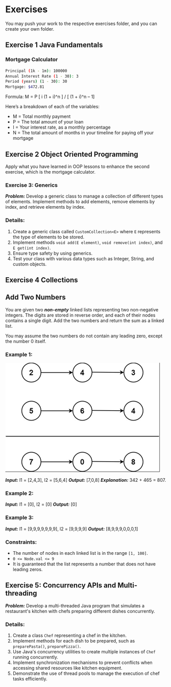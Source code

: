 # Exercises

You may push your work to the respective exercises folder, and you can create your own folder.

## Exercise 1 Java Fundamentals

### Mortgage Calculator

```bash
Principal (1k - 1m): 100000
Annual Interest Rate (1 - 30): 3
Period (years) (1 - 30): 30
Mortgage: $472.81
```

Formula: M = P [ i (1 + i)^n ] / [ (1 + i)^n – 1]

Here’s a breakdown of each of the variables:

- M = Total monthly payment
- P = The total amount of your loan
- I = Your interest rate, as a monthly percentage
- N = The total amount of months in your timeline for paying off your mortgage

## Exercise 2 Object Oriented Programming

Apply what you have learned in OOP lessons to enhance the second exercise, which is the mortgage calculator.

### Exercise 3: Generics

**_Problem:_** Develop a generic class to manage a collection of different types of elements. Implement methods to add elements, remove elements by index, and retrieve elements by index.

### Details:

1. Create a generic class called `CustomCollection<E>` where `E` represents the type of elements to be stored.
2. Implement methods `void add(E element)`, `void remove(int index)`, and `E get(int index)`.
3. Ensure type safety by using generics.
4. Test your class with various data types such as Integer, String, and custom objects.

## Exercise 4 Collections

## Add Two Numbers

You are given two **_non-empty_** linked lists representing two non-negative integers. The digits are stored in reverse order, and each of their nodes contains a single digit. Add the two numbers and return the sum as a linked list.

You may assume the two numbers do not contain any leading zero, except the number 0 itself.

### Example 1:

![Exercise 4](https://raw.githubusercontent.com/prince-bojji/JavaNiceDay/main/JavaDevelopment/src/week1/Exercises/images/exercise4.png)

**_Input:_** l1 = [2,4,3], l2 = [5,6,4]
**_Output:_** [7,0,8]
**_Explanation:_** 342 + 465 = 807.

### Example 2:

**_Input:_** l1 = [0], l2 = [0]
**_Output:_** [0]

### Example 3:

**_Input:_** l1 = [9,9,9,9,9,9,9], l2 = [9,9,9,9]
**_Output:_** [8,9,9,9,0,0,0,1]

### Constraints:

- The number of nodes in each linked list is in the range `[1, 100]`.
- `0 <= Node.val <= 9`
- It is guaranteed that the list represents a number that does not have leading zeros.

## Exercise 5: Concurrency APIs and Multi-threading

**_Problem:_** Develop a multi-threaded Java program that simulates a restaurant's kitchen with chefs preparing different dishes concurrently.

### Details:

1. Create a class `Chef` representing a chef in the kitchen.
2. Implement methods for each dish to be prepared, such as `preparePasta()`, `preparePizza()`.
3. Use Java's concurrency utilities to create multiple instances of `Chef` running concurrently.
4. Implement synchronization mechanisms to prevent conflicts when accessing shared resources like kitchen equipment.
5. Demonstrate the use of thread pools to manage the execution of chef tasks efficiently.
